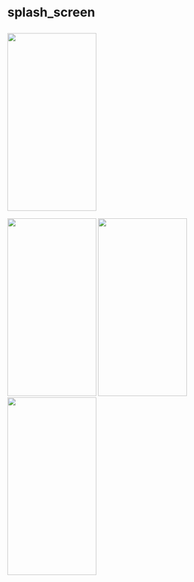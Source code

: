 # splash_screen

## <img src = "https://github.com/user-attachments/assets/d489e1be-8b50-4665-916a-7516c19d41b5" width=200 height=400>
<img src = "https://github.com/user-attachments/assets/3557a698-b21b-460b-957b-17689d64e86a" width=200 height=400>
<img src = "https://github.com/user-attachments/assets/30936493-c823-4144-ab74-29d74d20b2de" width=200 height=400>
<img src = "https://github.com/user-attachments/assets/8c10d5b2-70f9-42ae-bffe-43d859a18f22" width=200 height=400>


